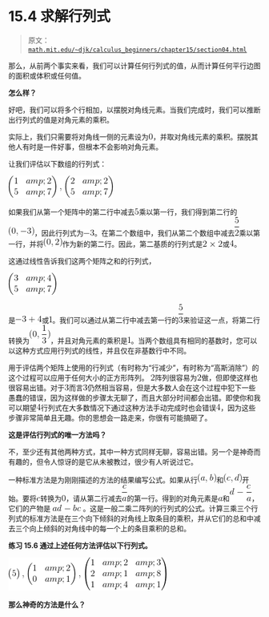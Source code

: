 # 15.4 求解行列式

> 原文： [`math.mit.edu/~djk/calculus_beginners/chapter15/section04.html`](http://math.mit.edu/~djk/calculus_beginners/chapter15/section04.html)

那么，从前两个事实来看，我们可以计算任何行列式的值，从而计算任何平行边图的面积或体积或任何值。

**怎么样？**

好吧，我们可以将多个行相加，以摆脱对角线元素。当我们完成时，我们可以推断出行列式的值是对角元素的乘积。

实际上，我们只需要将对角线一侧的元素设为![](img/tex-cfcd208495d565ef66e7dff9f98764da.gif)，并取对角线元素的乘积。摆脱其他人有时是一件好事，但根本不会影响对角元素。

让我们评估以下数组的行列式：

![](img/tex-83e51945ec514ebf7c39f98d14f4e977.gif)

如果我们从第一个矩阵中的第二行中减去![](img/tex-e4da3b7fbbce2345d7772b0674a318d5.gif)乘以第一行，我们得到第二行的![](img/tex-0e0518808e2bcdd89e1dc0342d0c3727.gif)，因此行列式为![](img/tex-b3149ecea4628efd23d2f86e5a723472.gif)。在第二个数组中，我们从第二个数组中减去![](img/tex-665ecd7719a119a777670a43e5d81dde.gif)乘以第一行，并将![](img/tex-a3132140ec9b17eb18b40e7c4f0243d3.gif)作为新的第二行。因此，第二基质的行列式是![](img/tex-e9e2d0e7f31469e64f6434cd932d5861.gif)或![](img/tex-a87ff679a2f3e71d9181a67b7542122c.gif)。

这通过线性告诉我们这两个矩阵之和的行列式，

![](img/tex-b38f4b90f12d696dc0ac2df961a66f7a.gif)

是![](img/tex-557810e78db80d0682c17fbec3e7df6b.gif)或![](img/tex-c4ca4238a0b923820dcc509a6f75849b.gif)。我们可以通过从第二行中减去第一行的![](img/tex-1b5b2d97ef46fb94f5352e5646ded321.gif)来验证这一点，将第二行转换为![](img/tex-88ca3eb1c27dbd4b2ea2a65ba0652cb3.gif)，并且对角元素的乘积是![](img/tex-c4ca4238a0b923820dcc509a6f75849b.gif)。当两个数组具有相同的基数时，您可以以这种方式应用行列式的线性，并且仅在非基数行中不同。

用于评估两个矩阵上使用的行列式（有时称为“行减少”，有时称为“高斯消除”）的这个过程可以应用于任何大小的正方形阵列。 ![](img/tex-c81e728d9d4c2f636f067f89cc14862c.gif)阵列很容易为![](img/tex-c81e728d9d4c2f636f067f89cc14862c.gif)做，但即使这样也很容易出错。对于![](img/tex-eccbc87e4b5ce2fe28308fd9f2a7baf3.gif)而言![](img/tex-eccbc87e4b5ce2fe28308fd9f2a7baf3.gif)仍然相当容易，但是大多数人会在这个过程中犯下一些愚蠢的错误，因为这样做的步骤太无聊了，而且大部分时间都会出错。即使你和我可以期望![](img/tex-a87ff679a2f3e71d9181a67b7542122c.gif)行列式在大多数情况下通过这种方法手动完成时也会错误![](img/tex-a87ff679a2f3e71d9181a67b7542122c.gif)，因为这些步骤非常简单且无趣。你的思想会一路走来，你很有可能搞砸了。

**这是评估行列式的唯一方法吗？**

不，至少还有其他两种方式，其中一种方式同样无聊，容易出错。另一个是神奇而有趣的，但令人惊讶的是它从未被教过，很少有人听说过它。

一种标准方法是为刚刚描述的方法的结果编写公式。如果从行![](img/tex-8f1f56c08f93a3a0589a20b64ef42462.gif)和![](img/tex-df91e7b0402fbda289e8ee7e78241c5c.gif)开始。要将![](img/tex-4a8a08f09d37b73795649038408b5f33.gif)转换为![](img/tex-cfcd208495d565ef66e7dff9f98764da.gif)，请从第二行减去![](img/tex-093f8a967400f274ba09d084a57ef1af.gif)的第一行。得到的对角元素是![](img/tex-0cc175b9c0f1b6a831c399e269772661.gif)和![](img/tex-8ac376a45d027258fc8b259c9be1a92c.gif)，它们的产物是 **![](img/tex-6266cf258ef35603d31c7da7ed527c02.gif)** 。这是一般二乘二阵列的行列式的公式。计算三乘三个行列式的标准方法是在三个向下倾斜的对角线上取条目的乘积，并从它们的总和中减去三个向上倾斜的对角线中的每一个上的条目乘积的总和。

**练习 15.6 通过上述任何方法评估以下行列式。**

![](img/tex-bae031b33b2092dfde5f48b100356657.gif)

**那么神奇的方法是什么？**